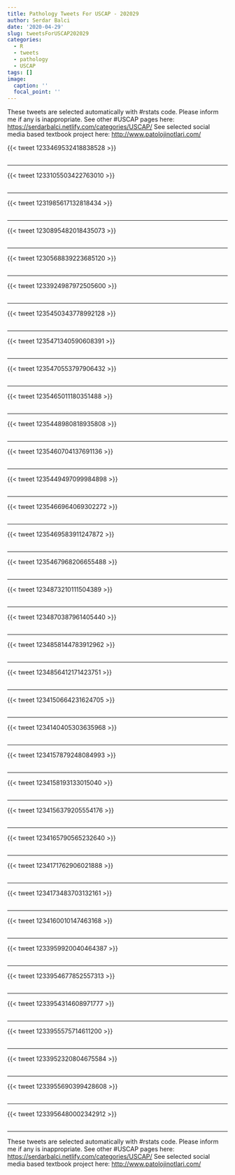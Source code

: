 ```yaml
---
title: Pathology Tweets For USCAP - 202029
author: Serdar Balci
date: '2020-04-29'
slug: tweetsForUSCAP202029
categories:
  - R
  - tweets
  - pathology
  - USCAP
tags: []
image:
  caption: ''
  focal_point: ''
---
```



These tweets are selected automatically with #rstats code. Please inform me if any is inappropriate.
See other #USCAP pages here: https://serdarbalci.netlify.com/categories/USCAP/ 
See selected social media based textbook project here: http://www.patolojinotlari.com/

{{< tweet 1233469532418838528 >}}
<br>
<br>
<hr>
{{< tweet 1233105503422763010 >}}
<br>
<br>
<hr>
{{< tweet 1231985617132818434 >}}
<br>
<br>
<hr>
{{< tweet 1230895482018435073 >}}
<br>
<br>
<hr>
{{< tweet 1230568839223685120 >}}
<br>
<br>
<hr>
{{< tweet 1233924987972505600 >}}
<br>
<br>
<hr>
{{< tweet 1235450343778992128 >}}
<br>
<br>
<hr>
{{< tweet 1235471340590608391 >}}
<br>
<br>
<hr>
{{< tweet 1235470553797906432 >}}
<br>
<br>
<hr>
{{< tweet 1235465011180351488 >}}
<br>
<br>
<hr>
{{< tweet 1235448980818935808 >}}
<br>
<br>
<hr>
{{< tweet 1235460704137691136 >}}
<br>
<br>
<hr>
{{< tweet 1235449497099984898 >}}
<br>
<br>
<hr>
{{< tweet 1235466964069302272 >}}
<br>
<br>
<hr>
{{< tweet 1235469583911247872 >}}
<br>
<br>
<hr>
{{< tweet 1235467968206655488 >}}
<br>
<br>
<hr>
{{< tweet 1234873210111504389 >}}
<br>
<br>
<hr>
{{< tweet 1234870387961405440 >}}
<br>
<br>
<hr>
{{< tweet 1234858144783912962 >}}
<br>
<br>
<hr>
{{< tweet 1234856412171423751 >}}
<br>
<br>
<hr>
{{< tweet 1234150664231624705 >}}
<br>
<br>
<hr>
{{< tweet 1234140405303635968 >}}
<br>
<br>
<hr>
{{< tweet 1234157879248084993 >}}
<br>
<br>
<hr>
{{< tweet 1234158193133015040 >}}
<br>
<br>
<hr>
{{< tweet 1234156379205554176 >}}
<br>
<br>
<hr>
{{< tweet 1234165790565232640 >}}
<br>
<br>
<hr>
{{< tweet 1234171762906021888 >}}
<br>
<br>
<hr>
{{< tweet 1234173483703132161 >}}
<br>
<br>
<hr>
{{< tweet 1234160010147463168 >}}
<br>
<br>
<hr>
{{< tweet 1233959920040464387 >}}
<br>
<br>
<hr>
{{< tweet 1233954677852557313 >}}
<br>
<br>
<hr>
{{< tweet 1233954314608971777 >}}
<br>
<br>
<hr>
{{< tweet 1233955575714611200 >}}
<br>
<br>
<hr>
{{< tweet 1233952320804675584 >}}
<br>
<br>
<hr>
{{< tweet 1233955690399428608 >}}
<br>
<br>
<hr>
{{< tweet 1233956480002342912 >}}
<br>
<br>
<hr>


These tweets are selected automatically with #rstats code. Please inform me if any is inappropriate.
See other #USCAP pages here: https://serdarbalci.netlify.com/categories/USCAP/ 
See selected social media based textbook project here: http://www.patolojinotlari.com/
